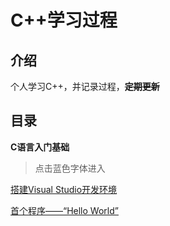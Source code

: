 # **C++学习过程**

## 介绍

个人学习C++，并记录过程，**~~定期更新~~**

## 目录

**C语言入门基础**

> 点击蓝色字体进入

[搭建Visual Studio开发环境](https://github.com/GuangYu-yu/Learn-C-language-from-scratch/blob/main/%E7%9B%AE%E5%BD%95%E6%96%87%E4%BB%B6/%E6%90%AD%E5%BB%BAVisual%20Studio%E5%BC%80%E5%8F%91%E7%8E%AF%E5%A2%83.md)

[首个程序——“Hello World”](https://)

